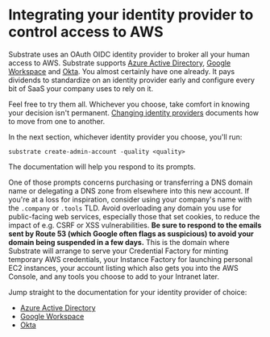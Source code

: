 # Integrating your identity provider to control access to AWS

Substrate uses an OAuth OIDC identity provider to broker all your human access to AWS. Substrate supports [Azure Active Directory](https://azure.microsoft.com/en-us/products/active-directory/), [Google Workspace](https://workspace.google.com/) and [Okta](https://www.okta.com/). You almost certainly have one already. It pays dividends to standardize on an identity provider early and configure every bit of SaaS your company uses to rely on it.

Feel free to try them all. Whichever you choose, take comfort in knowing your decision isn't permanent. [Changing identity providers](../../runbooks/changing-identity-providers.md) documents how to move from one to another.

In the next section, whichever identity provider you choose, you'll run:

```shell-session
substrate create-admin-account -quality <quality>
```

The documentation will help you respond to its prompts.

One of those prompts concerns purchasing or transferring a DNS domain name or delegating a DNS zone from elsewhere into this new account. If you're at a loss for inspiration, consider using your company's name with the `.company` or `.tools` TLD. Avoid overloading any domain you use for public-facing web services, especially those that set cookies, to reduce the impact of e.g. CSRF or XSS vulnerabilities. **Be sure to respond to the emails sent by Route 53 (which Google often flags as suspicious) to avoid your domain being suspended in a few days.** This is the domain where Substrate will arrange to serve your Credential Factory for minting temporary AWS credentials, your Instance Factory for launching personal EC2 instances, your account listing which also gets you into the AWS Console, and any tools you choose to add to your Intranet later.

Jump straight to the documentation for your identity provider of choice:

* [Azure Active Directory](azure-ad.md)
* [Google Workspace](google.md)
* [Okta](okta.md)

